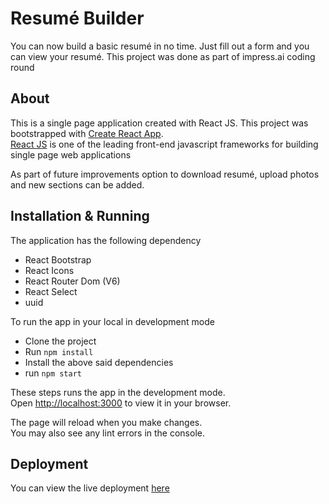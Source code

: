 # Resumé Builder

You can now build a basic resumé in no time. Just fill out a form and you can view your resumé.
This project was done as part of impress.ai coding round

## About

This is a single page application created with React JS.
This project was bootstrapped with [Create React App](https://github.com/facebook/create-react-app). \
[React JS](https://reactjs.org/) is one of the leading front-end javascript frameworks for building single page web applications

As part of future improvements option to download resumé, upload photos and new sections can be added.

## Installation & Running

The application has the following dependency

* React Bootstrap
* React Icons
* React Router Dom (V6)
* React Select
* uuid

To run the app in your local in development mode

* Clone the project
* Run `npm install`
* Install the above said dependencies
* run `npm start`

These steps runs the app in the development mode.\
Open [http://localhost:3000](http://localhost:3000) to view it in your browser.

The page will reload when you make changes.\
You may also see any lint errors in the console.

## Deployment
You can view the live deployment [here](https://edwincj.github.io/resume-builder)

